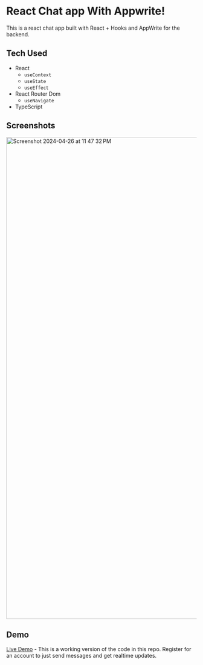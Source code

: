 # React Chat app With Appwrite!

This is a react chat app built with React + Hooks and AppWrite for the backend.

## Tech Used
- React
  - `useContext`
  - `useState`
  - `useEffect` 
- React Router Dom
  - `useNavigate`
- TypeScript

## Screenshots

<img width="1273" alt="Screenshot 2024-04-26 at 11 47 32 PM" src="https://github.com/quincarter/react-chat-app/assets/18407074/9f4eea3d-ad59-4403-9b06-f19742814712">


## Demo

[Live Demo](https://react-chat-app-appwrite.netlify.app/) - This is a working version of the code in this repo. Register for an account to just send messages and get realtime updates. 

